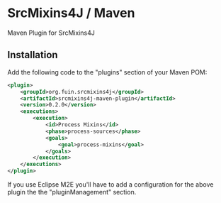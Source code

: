 SrcMixins4J / Maven
===================

Maven Plugin for SrcMixins4J

Installation
------------

Add the following code to the "plugins" section of your Maven POM:

```xml
<plugin>
    <groupId>org.fuin.srcmixins4j</groupId>
    <artifactId>srcmixins4j-maven-plugin</artifactId>
    <version>0.2.0</version>
    <executions>
        <execution>
            <id>Process Mixins</id>
            <phase>process-sources</phase>
            <goals>
                <goal>process-mixins</goal>
            </goals>
        </execution>
    </executions>
</plugin>
```

If you use Eclipse M2E you'll have to add a configuration for the above plugin the the "pluginManagement" section.
